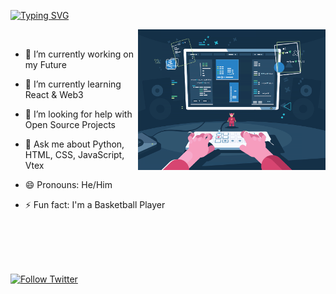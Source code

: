 
<div>

[![Typing SVG](https://readme-typing-svg.herokuapp.com?font=Dancing+Script&size=40&pause=1000&color=0DDAF7&vCenter=true&width=500&lines=Hey%2C+I'am+Tarun;I+am+a+Full+Stack+Developer)](https://git.io/typing-svg)
  
<img  src="keyboard.gif"  width="300px"  alt=gif  align="right">

</div>

<br  />

- 🔭 I’m currently working on my Future

- 🌱 I’m currently learning React & Web3

- 🤔 I’m looking for help with Open Source Projects

- 💬 Ask me about Python, HTML, CSS, JavaScript, Vtex

- 😄 Pronouns: He/Him

- ⚡ Fun fact: I'm a Basketball Player

<br  />

<br  />

<br  />

<br  />

<p  align="center">

<a  href="https://twitter.com/Tarun0206"><img  alt="Follow Twitter"  src="https://img.shields.io/twitter/follow/Tarun0206?color=ffb300&label=Tarun%20Singh&logo=twitter&logoColor=0DDAF7FF&style=for-the-badge"></a>

</p>
